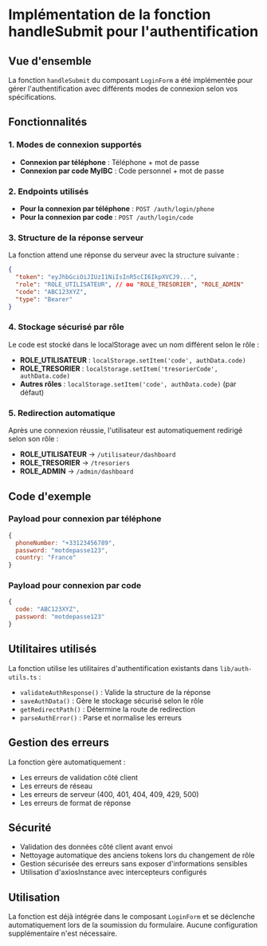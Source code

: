 # Implémentation de la fonction handleSubmit pour l'authentification

## Vue d'ensemble

La fonction `handleSubmit` du composant `LoginForm` a été implémentée pour gérer l'authentification avec différents modes de connexion selon vos spécifications.

## Fonctionnalités

### 1. Modes de connexion supportés

- **Connexion par téléphone** : Téléphone + mot de passe
- **Connexion par code MyIBC** : Code personnel + mot de passe

### 2. Endpoints utilisés

- **Pour la connexion par téléphone** : `POST /auth/login/phone`
- **Pour la connexion par code** : `POST /auth/login/code`

### 3. Structure de la réponse serveur

La fonction attend une réponse du serveur avec la structure suivante :

```json
{
  "token": "eyJhbGciOiJIUzI1NiIsInR5cCI6IkpXVCJ9...",
  "role": "ROLE_UTILISATEUR", // ou "ROLE_TRESORIER", "ROLE_ADMIN"
  "code": "ABC123XYZ",
  "type": "Bearer"
}
```

### 4. Stockage sécurisé par rôle

Le code est stocké dans le localStorage avec un nom différent selon le rôle :

- **ROLE_UTILISATEUR** : `localStorage.setItem('code', authData.code)`
- **ROLE_TRESORIER** : `localStorage.setItem('tresorierCode', authData.code)`
- **Autres rôles** : `localStorage.setItem('code', authData.code)` (par défaut)

### 5. Redirection automatique

Après une connexion réussie, l'utilisateur est automatiquement redirigé selon son rôle :

- **ROLE_UTILISATEUR** → `/utilisateur/dashboard`
- **ROLE_TRESORIER** → `/tresoriers`
- **ROLE_ADMIN** → `/admin/dashboard`

## Code d'exemple

### Payload pour connexion par téléphone

```javascript
{
  phoneNumber: "+33123456789",
  password: "motdepasse123",
  country: "France"
}
```

### Payload pour connexion par code

```javascript
{
  code: "ABC123XYZ",
  password: "motdepasse123"
}
```

## Utilitaires utilisés

La fonction utilise les utilitaires d'authentification existants dans `lib/auth-utils.ts` :

- `validateAuthResponse()` : Valide la structure de la réponse
- `saveAuthData()` : Gère le stockage sécurisé selon le rôle
- `getRedirectPath()` : Détermine la route de redirection
- `parseAuthError()` : Parse et normalise les erreurs

## Gestion des erreurs

La fonction gère automatiquement :

- Les erreurs de validation côté client
- Les erreurs de réseau
- Les erreurs de serveur (400, 401, 404, 409, 429, 500)
- Les erreurs de format de réponse

## Sécurité

- Validation des données côté client avant envoi
- Nettoyage automatique des anciens tokens lors du changement de rôle
- Gestion sécurisée des erreurs sans exposer d'informations sensibles
- Utilisation d'axiosInstance avec intercepteurs configurés

## Utilisation

La fonction est déjà intégrée dans le composant `LoginForm` et se déclenche automatiquement lors de la soumission du formulaire. Aucune configuration supplémentaire n'est nécessaire.
